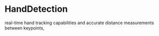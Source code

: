# HandDetection
 real-time hand tracking capabilities and accurate distance measurements between keypoints,
